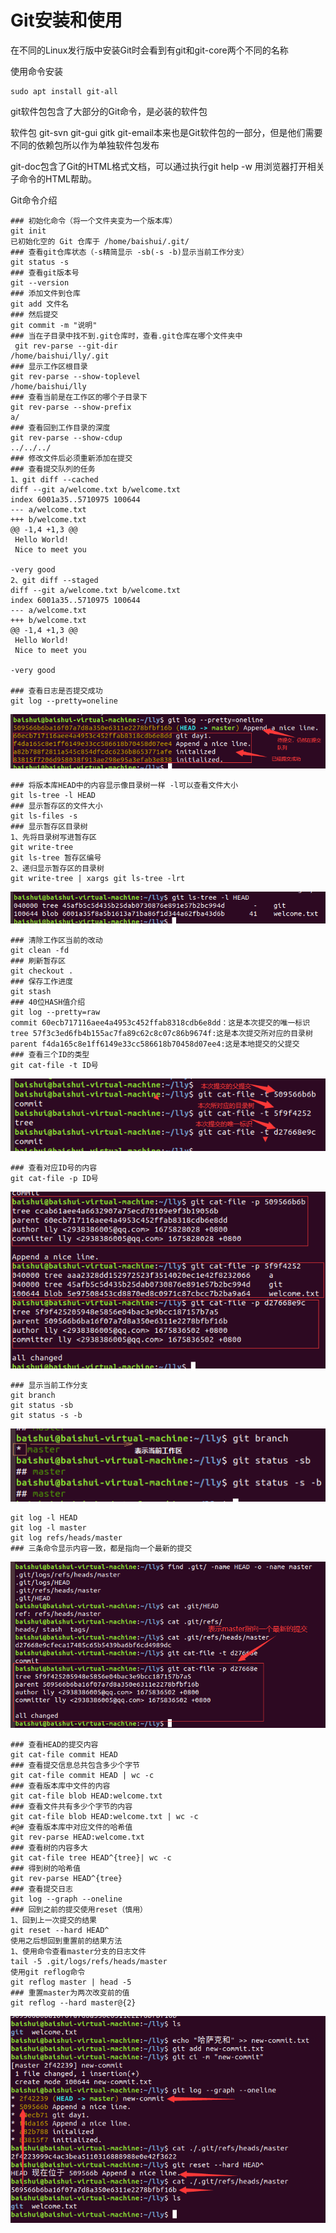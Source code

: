 # Git安装和使用

在不同的Linux发行版中安装Git时会看到有git和git-core两个不同的名称

使用命令安装

```Linux
sudo apt install git-all
```

git软件包包含了大部分的Git命令，是必装的软件包

软件包 git-svn git-gui gitk git-email本来也是Git软件包的一部分，但是他们需要不同的依赖包所以作为单独软件包发布

git-doc包含了Git的HTML格式文档，可以通过执行git help -w <sub-command>用浏览器打开相关子命令的HTML帮助。

Git命令介绍



```
### 初始化命令（将一个文件夹变为一个版本库）
git init
已初始化空的 Git 仓库于 /home/baishui/.git/
### 查看git仓库状态（-s精简显示 -sb(-s -b)显示当前工作分支）
git status -s
### 查看git版本号
git --version
### 添加文件到仓库
git add 文件名
### 然后提交
git commit -m "说明"
### 当在子目录中找不到.git仓库时，查看.git仓库在哪个文件夹中
 git rev-parse --git-dir
/home/baishui/lly/.git
### 显示工作区根目录
git rev-parse --show-toplevel
/home/baishui/lly
### 查看当前是在工作区的哪个子目录下 
git rev-parse --show-prefix
a/
### 查看回到工作目录的深度
git rev-parse --show-cdup
../../../
### 修改文件后必须重新添加在提交
### 查看提交队列的任务
1、git diff --cached
diff --git a/welcome.txt b/welcome.txt
index 6001a35..5710975 100644
--- a/welcome.txt
+++ b/welcome.txt
@@ -1,4 +1,3 @@
 Hello World!
 Nice to meet you
 
-very good
2、git diff --staged
diff --git a/welcome.txt b/welcome.txt
index 6001a35..5710975 100644
--- a/welcome.txt
+++ b/welcome.txt
@@ -1,4 +1,3 @@
 Hello World!
 Nice to meet you
 
-very good

### 查看日志是否提交成功
git log --pretty=oneline
```

![](QQ截图20230208115950.png)

```Linux
### 将版本库HEAD中的内容显示像目录树一样 -l可以查看文件大小
git ls-tree -l HEAD
### 显示暂存区的文件大小
git ls-files -s
### 显示暂存区目录树
1、先将目录树写进暂存区
git write-tree
git ls-tree 暂存区编号
2、递归显示暂存区的目录树
git write-tree | xargs git ls-tree -lrt
```

![](QQ截图20230208133410.png)

```linux
### 清除工作区当前的改动
git clean -fd
### 刷新暂存区
git checkout .
### 保存工作进度
git stash
### 40位HASH值介绍
git log --pretty=raw
commit 60ecb717116aee4a4953c452ffab8318cdb6e8dd：这是本次提交的唯一标识
tree 57f3c3ed6fb4b155ac7fa89c62c8c07c86b9674f:这是本次提交所对应的目录树
parent f4da165c8e1ff6149e33cc586618b70458d07ee4:这是本地提交的父提交
### 查看三个ID的类型
git cat-file -t ID号
```

![](QQ截图20230208142622.png)

```git
### 查看对应ID号的内容
git cat-file -p ID号
```

![](QQ截图20230208143057.png)

```
### 显示当前工作分支
git branch
git status -sb
git status -s -b
```

![](QQ截图20230208144137.png)

```
git log -l HEAD
git log -l master
git log refs/heads/master
### 三条命令显示内容一致，都是指向一个最新的提交
```

![](QQ截图20230208150523.png)

``` 
### 查看HEAD的提交内容
git cat-file commit HEAD
### 查看提交信息总共包含多少个字节
git cat-file commit HEAD | wc -c
### 查看版本库中文件的内容
git cat-file blob HEAD:welcome.txt
### 查看文件共有多少个字节的内容
git cat-file blob HEAD:welcome.txt | wc -c
#@# 查看版本库中对应文件的哈希值
git rev-parse HEAD:welcome.txt
### 查看树的内容多大
git cat-file tree HEAD^{tree}| wc -c
### 得到树的哈希值
git rev-parse HEAD^{tree}
### 查看提交日志
git log --graph --oneline
### 回到之前的提交使用reset（慎用）
1、回到上一次提交的结果
git reset --hard HEAD^
使用之后想回到重置前的结果方法
1、使用命令查看master分支的日志文件
tail -5 .git/logs/refs/heads/master
使用git reflog命令
git reflog master | head -5
### 重置master为两次改变前的值
git reflog --hard master@{2}

```

![](QQ截图20230208160007.png)